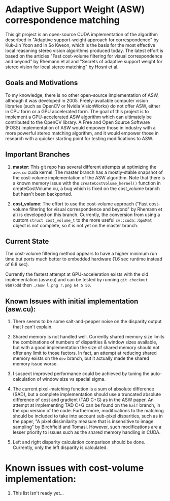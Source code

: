 # Adaptive Support Weight (ASW) correspondence matching

This git project is an open-source CUDA implementation of the algorithm described in "Adaptive support-weight approach for correspondence" by Kuk-Jin Yoon and In So Kweon, which is the basis for the most effective local reasoning stereo vision algorithms produced today.  The latest effort is based on the articles "Fast cost-volume filtering for visual correspondence and beyond" by Rhemann et al and "Secrets of adaptive support weight for stereo vision for local stereo matching" by Hosni et al.


## Goals and Motivations

To my knowledge, there is no other open-source implementation of ASW, although it was developed in 2005.  Freely-available computer vision libraries (such as OpenCV or Nvidia VisionWorks) do not offer ASW, either in CPU form or a GPU accelerated form.  The goal of this project is to implement a GPU-accelerated ASW algorithm which can ultimately be contributed to the OpenCV library.  A Free and Open Source Software (FOSS) implementation of ASW would empower those in industry with a more powerful stereo matching algorithm, and it would empower those in research with a quicker starting point for testing modifications to ASW.

## Important Branches

1. **master**:  This git repo has several different attempts at optimizing the `asw.cu` cuda kernel.  The master branch has a mostly-stable snapshot of the cost-volume implementation of the ASW algorithm.  Note that there is a known memory issue with the `createCostVolume_kernel()` function in createCostVolume.cu, a bug which is fixed on the cost_volume branch but hasn't been backported.

2. **cost_volume**: The effort to use the cost-volume approach ("Fast cost-volume filtering for visual correspondence and beyond" by Rhemann et al) is developed on this branch.  Currently, the conversion from using a custom `struct cost_volume_t` to the more useful `cv::cuda::GpuMat` object is not complete, so it is not yet on the master branch.

## Current State

The cost-volume filtering method appears to have a higher minimum run time but ports much better to embedded hardware (1.6 sec runtime instead of 6.8 sec).

Currently the fastest attempt at GPU-acceleration exists with the old implementation (asw.cu) and can be tested by running `git checkout 9b87bdd` then `./asw l.png r.png 64 5 50`.

## Known Issues with initial implementation (asw.cu):

1. There seems to be some salt-and-pepper noise on the disparity output that I can't explain.

2. Shared memory is not handled well.  Currently shared memory size limits the combinations of numbers of disparities & window sizes available, but with a good implementation the size of shared memory should not offer any limit to those factors.  In fact, an attempt at reducing shared memory exists on the `dev` branch, but it actually made the shared memory issue worse.

3. I suspect improved performance could be achieved by tuning the auto-calculation of window size vs spacial sigma.

4. The current pixel-matching function is a sum of absolute difference (SAD), but a complete implementation should use a truncated absolute difference of cost and gradient (TAD C+G) as in the ASW paper.  An attempt at implementing TAD C+G can be found on the `half` branch, in the cpu version of the code.  Furthermore, modifications to the matching should be included to take into account sub-pixel disparities, such as in the paper, "A pixel dissimilarity measure that is insensitive to image sampling" by Birchfield and Tomasi.  However, such modifications are a lesser priority to issues such as the shared memory handling in CUDA.

5. Left and right disparity calculation comparison should be done.  Currently, only the left disparity is calculated.

# Known issues with cost-volume implementation:

1. This list isn't ready yet...

